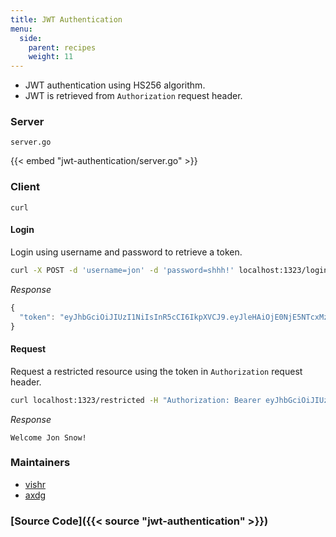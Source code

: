 ```yaml
---
title: JWT Authentication
menu:
  side:
    parent: recipes
    weight: 11
---
```


- JWT authentication using HS256 algorithm.
- JWT is retrieved from `Authorization` request header.

### Server

`server.go`

{{< embed "jwt-authentication/server.go" >}}

### Client

`curl`

#### Login

Login using username and password to retrieve a token.

```sh
curl -X POST -d 'username=jon' -d 'password=shhh!' localhost:1323/login
```

*Response*

```js
{
  "token": "eyJhbGciOiJIUzI1NiIsInR5cCI6IkpXVCJ9.eyJleHAiOjE0NjE5NTcxMzZ9.RB3arc4-OyzASAaUhC2W3ReWaXAt_z2Fd3BN4aWTgEY"
}
```

#### Request

Request a restricted resource using the token in `Authorization` request header.

```sh
curl localhost:1323/restricted -H "Authorization: Bearer eyJhbGciOiJIUzI1NiIsInR5cCI6IkpXVCJ9.eyJleHAiOjE0NjE5NTcxMzZ9.RB3arc4-OyzASAaUhC2W3ReWaXAt_z2Fd3BN4aWTgEY"
```

*Response*

```
Welcome Jon Snow!
```

### Maintainers

- [vishr](https://github.com/vishr)
- [axdg](https://github.com/axdg)

### [Source Code]({{< source "jwt-authentication" >}})
